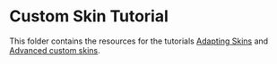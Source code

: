 # Custom Skin Tutorial 

This folder contains the resources for the tutorials [Adapting Skins](https://docs.neptunelabs.com//docs/tutorials/adapting-skins)
and [Advanced custom skins](https://docs.neptunelabs.com//docs/tutorials/adv-skins).

